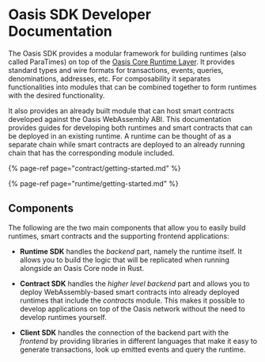 # Oasis SDK Developer Documentation

The Oasis SDK provides a modular framework for building runtimes (also called
ParaTimes) on top of the [Oasis Core Runtime Layer]. It provides standard
types and wire formats for transactions, events, queries, denominations,
addresses, etc. For composability it separates functionalities into modules
that can be combined together to form runtimes with the desired functionality.

It also provides an already built module that can host smart contracts developed
against the Oasis WebAssembly ABI. This documentation provides guides for
developing both runtimes and smart contracts that can be deployed in an existing
runtime. A runtime can be thought of as a separate chain while smart contracts
are deployed to an already running chain that has the corresponding module
included.

{% page-ref page="contract/getting-started.md" %}

{% page-ref page="runtime/getting-started.md" %}

<!-- markdownlint-disable line-length -->
[Oasis Core Runtime Layer]: https://docs.oasis.dev/oasis-core/high-level-components/index-1
<!-- markdownlint-enable line-length -->

## Components

The following are the two main components that allow you to easily build
runtimes, smart contracts and the supporting frontend applications:

* **Runtime SDK** handles the _backend_ part, namely the runtime itself. It
  allows you to build the logic that will be replicated when running alongside
  an Oasis Core node in Rust.

* **Contract SDK** handles the _higher level backend_ part and allows you to
  deploy WebAssembly-based smart contracts into already deployed runtimes that
  include the _contracts_ module. This makes it possible to develop applications
  on top of the Oasis network without the need to develop runtimes yourself.

* **Client SDK** handles the connection of the backend part with the _frontend_
  by providing libraries in different languages that make it easy to generate
  transactions, look up emitted events and query the runtime.
